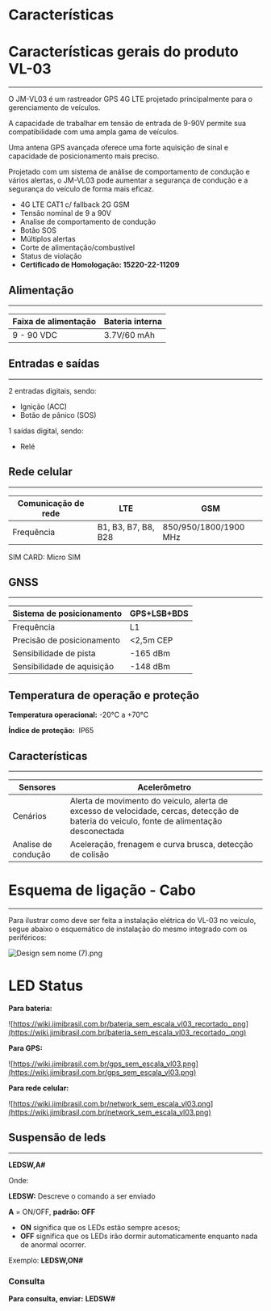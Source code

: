 # Características

# Características gerais do produto VL-03

---

O JM-VL03 é um rastreador GPS 4G LTE projetado principalmente para o gerenciamento de veículos.

A capacidade de trabalhar em tensão de entrada de 9-90V permite sua compatibilidade com uma ampla gama de veículos.

Uma antena GPS avançada oferece uma forte aquisição de sinal e capacidade de posicionamento mais preciso.

Projetado com um sistema de análise de comportamento de condução e vários alertas, o JM-VL03 pode aumentar a segurança de condução e a segurança do veículo de forma mais eficaz.

- 4G LTE CAT1 c/ fallback 2G GSM
- Tensão nominal de 9 a 90V
- Analise de comportamento de condução
- Botão SOS
- Múltiplos alertas
- Corte de alimentação/combustível
- Status de violação
- **Certificado de Homologação: 15220-22-11209**

## Alimentação

---

| Faixa de alimentação | Bateria interna |
| --- | --- |
| 9 - 90 VDC | 3.7V/60 mAh |

## Entradas e saídas

---

2 entradas digitais, sendo:

- Ignição (ACC)
- Botão de pânico (SOS)

1 saídas digital, sendo:

- Relé

## Rede celular

---

| **Comunicação de rede** | **LTE** | **GSM** |
| --- | --- | --- |
| Frequência | B1, B3, B7, B8, B28 | 850/950/1800/1900 MHz |

SIM CARD: Micro SIM

## GNSS

---

| Sistema de posicionamento | GPS+LSB+BDS |
| --- | --- |
| Frequência | L1 |
| Precisão de posicionamento | <2,5m CEP |
| Sensibilidade de pista | -165 dBm |
| Sensibilidade de aquisição | -148 dBm |

## Temperatura de operação e proteção

**Temperatura operacional:** -20°C a +70°C

**Índice de proteção:**  IP65

## Características

---

| Sensores | Acelerômetro |
| --- | --- |
| Cenários | Alerta de movimento do veiculo, alerta de excesso de velocidade, cercas, detecção de bateria do veiculo, fonte de alimentação desconectada |
| Analise de condução | Aceleração, frenagem e curva brusca, detecção de colisão |

# Esquema de ligação - Cabo

---

Para ilustrar como deve ser feita a instalação elétrica do VL-03 no veículo, segue abaixo o esquemático de instalação do mesmo integrado com os periféricos:

![Design sem nome (7).png](Caracteri%CC%81sticas%20427e6ea4ce1e4a16b9fe9de0d3294bbe/Design_sem_nome_(7).png)

# LED Status

**Para bateria:**

![https://wiki.jimibrasil.com.br/bateria_sem_escala_vl03_recortado_.png](https://wiki.jimibrasil.com.br/bateria_sem_escala_vl03_recortado_.png)

**Para GPS:**

![https://wiki.jimibrasil.com.br/gps_sem_escala_vl03.png](https://wiki.jimibrasil.com.br/gps_sem_escala_vl03.png)

**Para rede celular:**

![https://wiki.jimibrasil.com.br/network_sem_escala_vl03.png](https://wiki.jimibrasil.com.br/network_sem_escala_vl03.png)

## Suspensão de leds

---

**LEDSW,A#**

Onde:

**LEDSW:** Descreve o comando a ser enviado

**A** = ON/OFF, **padrão: OFF**

- **ON** significa que os LEDs estão sempre acesos;
- **OFF** significa que os LEDs irão dormir automaticamente enquanto nada de anormal ocorrer.

Exemplo: **LEDSW,ON#**

### **Consulta**

**Para consulta, enviar:** **LEDSW#**